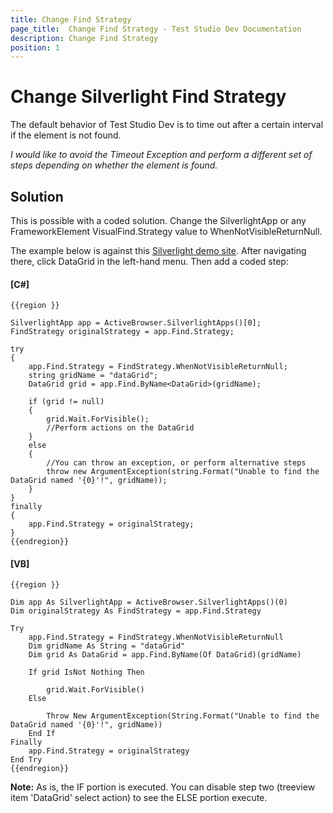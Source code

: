 ```yaml
---
title: Change Find Strategy
page_title:  Change Find Strategy - Test Studio Dev Documentation
description: Change Find Strategy
position: 1
---
```

# Change Silverlight Find Strategy #

The default behavior of Test Studio Dev is to time out after a certain interval if the element is not found.

*I would like to avoid the Timeout Exception and perform a different set of steps depending on whether the element is found.*

## Solution ##

This is possible with a coded solution. Change the SilverlightApp or any FrameworkElement VisualFind.Strategy value to WhenNotVisibleReturnNull.

The example below is against this <a href="http://www.silverlight.net/content/samples/sl4/toolkitcontrolsamples/run/default.html" target="_blank">Silverlight demo site</a>. After navigating there, click DataGrid in the left-hand menu. Then add a coded step:

#### __[C#]__

    {{region }}

    SilverlightApp app = ActiveBrowser.SilverlightApps()[0];
    FindStrategy originalStrategy = app.Find.Strategy;
    
    try
    {
        app.Find.Strategy = FindStrategy.WhenNotVisibleReturnNull;
        string gridName = "dataGrid";
        DataGrid grid = app.Find.ByName<DataGrid>(gridName);
        
        if (grid != null)
        {
            grid.Wait.ForVisible();
            //Perform actions on the DataGrid
        }
        else   
        {
            //You can throw an exception, or perform alternative steps
            throw new ArgumentException(string.Format("Unable to find the DataGrid named '{0}'!", gridName));
        }
    }
    finally
    {
        app.Find.Strategy = originalStrategy;
    }
    {{endregion}}

#### __[VB]__

    {{region }}

    Dim app As SilverlightApp = ActiveBrowser.SilverlightApps()(0)
    Dim originalStrategy As FindStrategy = app.Find.Strategy
    
    Try
        app.Find.Strategy = FindStrategy.WhenNotVisibleReturnNull
        Dim gridName As String = "dataGrid"
        Dim grid As DataGrid = app.Find.ByName(Of DataGrid)(gridName)
    
        If grid IsNot Nothing Then
        
            grid.Wait.ForVisible()
        Else
        
            Throw New ArgumentException(String.Format("Unable to find the DataGrid named '{0}'!", gridName))
        End If
    Finally
        app.Find.Strategy = originalStrategy
    End Try
    {{endregion}}

**Note:** As is, the IF portion is executed. You can disable step two (treeview item 'DataGrid' select action) to see the ELSE portion execute.
